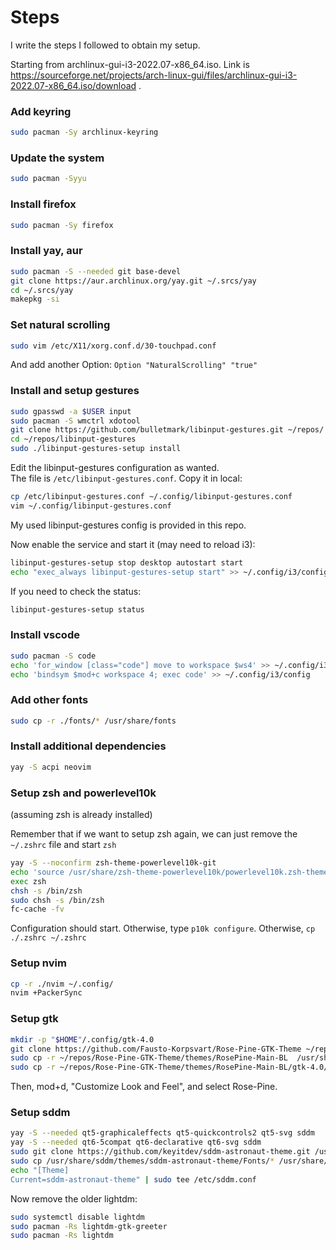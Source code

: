 # Steps

I write the steps I followed to obtain my setup.

Starting from archlinux-gui-i3-2022.07-x86_64.iso. Link is https://sourceforge.net/projects/arch-linux-gui/files/archlinux-gui-i3-2022.07-x86_64.iso/download .

### Add keyring
```sh
sudo pacman -Sy archlinux-keyring
```


### Update the system
```sh
sudo pacman -Syyu
```

### Install firefox
```sh
sudo pacman -Sy firefox
```

### Install yay, aur
```sh
sudo pacman -S --needed git base-devel
git clone https://aur.archlinux.org/yay.git ~/.srcs/yay
cd ~/.srcs/yay
makepkg -si
```

### Set natural scrolling
```sh
sudo vim /etc/X11/xorg.conf.d/30-touchpad.conf
```
And add another Option: `Option "NaturalScrolling" "true"`

### Install and setup gestures
```sh
sudo gpasswd -a $USER input
sudo pacman -S wmctrl xdotool
git clone https://github.com/bulletmark/libinput-gestures.git ~/repos/
cd ~/repos/libinput-gestures
sudo ./libinput-gestures-setup install
```

Edit the libinput-gestures configuration as wanted.  
The file is `/etc/libinput-gestures.conf`. Copy it in local:

```sh
cp /etc/libinput-gestures.conf ~/.config/libinput-gestures.conf
vim ~/.config/libinput-gestures.conf
```

My used libinput-gestures config is provided in this repo.

Now enable the service and start it (may need to reload i3):
```sh
libinput-gestures-setup stop desktop autostart start
echo "exec_always libinput-gestures-setup start" >> ~/.config/i3/config
```

If you need to check the status:
```sh
libinput-gestures-setup status
```

### Install vscode
```sh
sudo pacman -S code
echo 'for_window [class="code"] move to workspace $ws4' >> ~/.config/i3/config
echo 'bindsym $mod+c workspace 4; exec code' >> ~/.config/i3/config
```

### Add other fonts
```sh
sudo cp -r ./fonts/* /usr/share/fonts
```

### Install additional dependencies
```sh
yay -S acpi neovim
```

### Setup zsh and powerlevel10k

(assuming zsh is already installed)  

Remember that if we want to setup zsh again, we can just remove the `~/.zshrc` file and start `zsh`

```sh
yay -S --noconfirm zsh-theme-powerlevel10k-git
echo 'source /usr/share/zsh-theme-powerlevel10k/powerlevel10k.zsh-theme' >>~/.zshrc
exec zsh
chsh -s /bin/zsh
sudo chsh -s /bin/zsh
fc-cache -fv
```

Configuration should start. Otherwise, type `p10k configure`. Otherwise, `cp ./.zshrc ~/.zshrc`

### Setup nvim
```sh
cp -r ./nvim ~/.config/
nvim +PackerSync
```

### Setup gtk
```sh
mkdir -p "$HOME"/.config/gtk-4.0
git clone https://github.com/Fausto-Korpsvart/Rose-Pine-GTK-Theme ~/repos/Rose-Pine-GTK-Theme
sudo cp -r ~/repos/Rose-Pine-GTK-Theme/themes/RosePine-Main-BL  /usr/share/themes/RosePine-Main
sudo cp -r ~/repos/Rose-Pine-GTK-Theme/themes/RosePine-Main-BL/gtk-4.0/* "$HOME"/.config/gtk-4.0
```

Then, mod+d, "Customize Look and Feel", and select Rose-Pine.

### Setup sddm
```sh
yay -S --needed qt5-graphicaleffects qt5-quickcontrols2 qt5-svg sddm
yay -S --needed qt6-5compat qt6-declarative qt6-svg sddm
sudo git clone https://github.com/keyitdev/sddm-astronaut-theme.git /usr/share/sddm/themes/sddm-astronaut-theme
sudo cp /usr/share/sddm/themes/sddm-astronaut-theme/Fonts/* /usr/share/fonts/
echo "[Theme]
Current=sddm-astronaut-theme" | sudo tee /etc/sddm.conf
```

Now remove the older lightdm:
```sh
sudo systemctl disable lightdm
sudo pacman -Rs lightdm-gtk-greeter
sudo pacman -Rs lightdm
```


